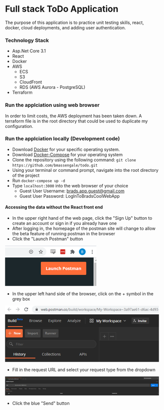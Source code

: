# Full stack ToDo Application
The purpose of this application is to practice unit testing skills, react, docker, cloud deployments, and adding user authentication.

### Technology Stack
* Asp.Net Core 3.1
* React
* Docker
* AWS 
  * ECS
  * S3 
  * CloudFront
  * RDS (AWS Aurora - PostgreSQL)
* Terraform

### Run the applciation using web browser
In order to limit costs, the AWS deployment has been taken down. A terraform file is in the root directory that could be used to duplicate my configuration.

### Run the applciation locally (Development code)
* Download [Docker](https://www.docker.com/products/docker-desktop) for your specific operating system.
* Download [Docker-Compose](https://docs.docker.com/compose/install/) for your operating system
* Clone the repository using the following command: `git clone https://github.com/bmassengale/todo.git`
* Using your terminal or command prompt, navigate into the root directory of the project
* Run `docker-compose up -d`
* Type `localhost:3000` into the web browser of your choice
  * Guest User Username: brads.app.guest@gmail.com
  * Guest User Password: LogInToBradsCoolWebApp

#### Accessing the data without the React front end
* In the upper right hand of the web page, click the "Sign Up" button to create an account or sign in if you already have one
* After logging in, the homepage of the postman site will change to allow the beta feature of running postman in the browser
* Click the "Launch Postman" button

![Launch Postman](/readme-images/launchpostman.png)

* In the upper left hand side of the browser, click on the + symbol in the grey box

![Postman New Request](/readme-images/postman_in_browser.png)

* Fill in the request URL and select your request type from the dropdown

![Request Filled Out](/readme-images/postman_filled.png)

* Click the blue "Send" button
